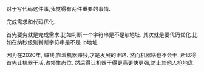 对于写代码这件事,我觉得有两件重要的事情.

完成需求和代码优化.

首先要务就是完成需求.比如判断一个字符串是不是ip地址.
其次就是要代码优化.比如在纳秒级别判断字符串是不是
ip地址.

因为在2020年, 赚钱,靠着机器赚钱,才是发展的正路.
然而机器啥也不会干.
所以得首先让机器干活,占领生态位.
然后得让机器干得更高更快更强,防止其他人抢地盘.